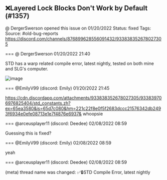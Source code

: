 ## ❌Layered Lock Blocks Don't Work by Default (#1357)
@ DergerSwerson opened this issue on 01/20/2022
Status: fixed
Tags: 
Source: #old-bug-reports https://discord.com/channels/876899628556091432/933838352678027305


=== @ DergerSwerson 01/20/2022 21:40

STD has a warp related compile error, latest nightly, tested on both mine and SLG's computer.

![image](https://cdn.discordapp.com/attachments/933838352678027305/933838401877180576/unknown.png?ex=65ea3448&is=65d7bf48&hm=43160c74e7c17c6cfa28917339a5d65f5cc8905b27165f4da5ab09a6e4789246&)

=== @EmilyV99 (discord: Emily) 01/20/2022 21:45


https://cdn.discordapp.com/attachments/933838352678027305/933839706976825404/std_constants.zh?ex=65ea3580&is=65d7c080&hm=221c22f8e0f5f2683dccc21576342db2493f6934e0efe08713e1e7f4876e6937&
whoopsie

=== @arceusplayer11 (discord: Deedee) 02/08/2022 08:59

Guessing this is fixed?

=== @EmilyV99 (discord: Emily) 02/08/2022 08:59

yeah

=== @arceusplayer11 (discord: Deedee) 02/08/2022 08:59

(meta) thread name was changed: ✅🔒STD Compile Error, latest nightly
